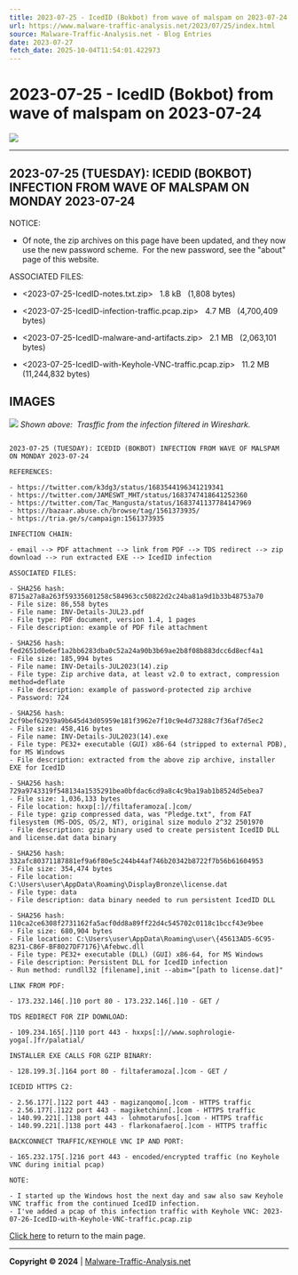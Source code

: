 ```yaml
---
title: 2023-07-25 - IcedID (Bokbot) from wave of malspam on 2023-07-24
url: https://www.malware-traffic-analysis.net/2023/07/25/index.html
source: Malware-Traffic-Analysis.net - Blog Entries
date: 2023-07-27
fetch_date: 2025-10-04T11:54:01.422973
---
```


# 2023-07-25 - IcedID (Bokbot) from wave of malspam on 2023-07-24

[![](../../../site-logo-01.gif)](../../../index.html)

---

## 2023-07-25 (TUESDAY): ICEDID (BOKBOT) INFECTION FROM WAVE OF MALSPAM ON MONDAY 2023-07-24

NOTICE:

* Of note, the zip archives on this page have been updated, and they now use the new password scheme.  For the new password, see the "about" page of this website.

ASSOCIATED FILES:

* <2023-07-25-IcedID-notes.txt.zip>   1.8 kB   (1,808 bytes)
* <2023-07-25-IcedID-infection-traffic.pcap.zip>   4.7 MB   (4,700,409 bytes)
* <2023-07-25-IcedID-malware-and-artifacts.zip>   2.1 MB   (2,063,101 bytes)

* <2023-07-25-IcedID-with-Keyhole-VNC-traffic.pcap.zip>   11.2 MB   (11,244,832 bytes)

## IMAGES

![](2023-07-25-IcedID-image-01.jpg)
*Shown above:  Trasffic from the infection filtered in Wireshark.*

```

2023-07-25 (TUESDAY): ICEDID (BOKBOT) INFECTION FROM WAVE OF MALSPAM ON MONDAY 2023-07-24

REFERENCES:

- https://twitter.com/k3dg3/status/1683544196341219341
- https://twitter.com/JAMESWT_MHT/status/1683747418641252360
- https://twitter.com/Tac_Mangusta/status/1683741137784147969
- https://bazaar.abuse.ch/browse/tag/1561373935/
- https://tria.ge/s/campaign:1561373935

INFECTION CHAIN:

- email --> PDF attachment --> link from PDF --> TDS redirect --> zip download --> run extracted EXE --> IcedID infection

ASSOCIATED FILES:

- SHA256 hash: 8715a27a8a263f59335601258c584963cc50822d2c24ba81a9d1b33b48753a70
- File size: 86,558 bytes
- File name: INV-Details-JUL23.pdf
- File type: PDF document, version 1.4, 1 pages
- File description: example of PDF file attachment

- SHA256 hash: fed2651d0e6ef1a2bb6283dba0c52a24a90b3b69ae2b8f08b883dcc6d8ecf4a1
- File size: 185,994 bytes
- File name: INV-Details-JUL2023(14).zip
- File type: Zip archive data, at least v2.0 to extract, compression method=deflate
- File description: example of password-protected zip archive
- Password: 724

- SHA256 hash: 2cf9bef62939a9b645d43d05959e181f3962e7f10c9e4d73288c7f36af7d5ec2
- File size: 458,416 bytes
- File name: INV-Details-JUL2023(14).exe
- File type: PE32+ executable (GUI) x86-64 (stripped to external PDB), for MS Windows
- File description: extracted from the above zip archive, installer EXE for IcedID

- SHA256 hash: 729a9743319f548134a1535291bea0bfdac6cd9a8c4c9ba19ab1b8524d5ebea7
- File size: 1,036,133 bytes
- File location: hxxp[:]//filtaferamoza[.]com/
- File type: gzip compressed data, was "Pledge.txt", from FAT filesystem (MS-DOS, OS/2, NT), original size modulo 2^32 2501970
- File description: gzip binary used to create persistent IcedID DLL and license.dat data binary

- SHA256 hash: 332afc80371187881ef9a6f80e5c244b44af746b20342b8722f7b56b61604953
- File size: 354,474 bytes
- File location: C:\Users\user\AppData\Roaming\DisplayBronze\license.dat
- File type: data
- File description: data binary needed to run persistent IcedID DLL

- SHA256 hash: 110ca2ce6308f2731162fa5acf0dd8a89ff22d4c545702c0118c1bccf43e9bee
- File size: 680,904 bytes
- File location: C:\Users\user\AppData\Roaming\user\{45613AD5-6C95-8231-C86F-BF8027DF7176}\Afebwc.dll
- File type: PE32+ executable (DLL) (GUI) x86-64, for MS Windows
- File description: Persistent DLL for IcedID infection
- Run method: rundll32 [filename],init --abim="[path to license.dat]"

LINK FROM PDF:

- 173.232.146[.]10 port 80 - 173.232.146[.]10 - GET /

TDS REDIRECT FOR ZIP DOWNLOAD:

- 109.234.165[.]110 port 443 - hxxps[:]//www.sophrologie-yoga[.]fr/palatial/

INSTALLER EXE CALLS FOR GZIP BINARY:

- 128.199.3[.]164 port 80 - filtaferamoza[.]com - GET /

ICEDID HTTPS C2:

- 2.56.177[.]122 port 443 - magizanqomo[.]com - HTTPS traffic
- 2.56.177[.]122 port 443 - magiketchinn[.]com - HTTPS traffic
- 140.99.221[.]138 port 443 - lohmotarufos[.]com - HTTPS traffic
- 140.99.221[.]138 port 443 - flarkonafaero[.]com - HTTPS traffic

BACKCONNECT TRAFFIC/KEYHOLE VNC IP AND PORT:

- 165.232.175[.]216 port 443 - encoded/encrypted traffic (no Keyhole VNC during initial pcap)

NOTE:

- I started up the Windows host the next day and saw also saw Keyhole VNC traffic from the continued IcedID infection.
- I've added a pcap of this infection traffic with Keyhole VNC: 2023-07-26-IcedID-with-Keyhole-VNC-traffic.pcap.zip
```

[Click here](../../../index.html) to return to the main page.

---

**Copyright © 2024** | [Malware-Traffic-Analysis.net](../../../index.html)